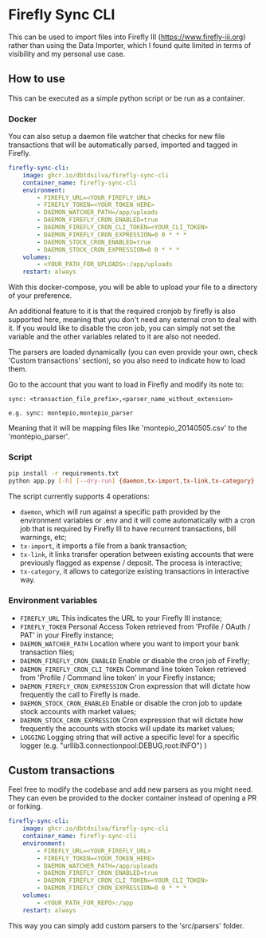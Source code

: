 # Firefly Sync CLI

This can be used to import files into Firefly III (https://www.firefly-iii.org) rather than using the Data Importer, which I found quite limited in terms of visibility and my personal use case.

## How to use

This can be executed as a simple python script or be run as a container.

### Docker

You can also setup a daemon file watcher that checks for new file transactions that will be automatically parsed, imported and tagged in Firefly.

```yaml
firefly-sync-cli:
    image: ghcr.io/dbtdsilva/firefly-sync-cli
    container_name: firefly-sync-cli
    environment:
        - FIREFLY_URL=<YOUR_FIREFLY_URL>
        - FIREFLY_TOKEN=<YOUR_TOKEN_HERE>
        - DAEMON_WATCHER_PATH=/app/uploads
        - DAEMON_FIREFLY_CRON_ENABLED=true
        - DAEMON_FIREFLY_CRON_CLI_TOKEN=<YOUR_CLI_TOKEN>
        - DAEMON_FIREFLY_CRON_EXPRESSION=0 0 * * *
        - DAEMON_STOCK_CRON_ENABLED=true
        - DAEMON_STOCK_CRON_EXPRESSION=0 0 * * *
    volumes:
        - <YOUR_PATH_FOR_UPLOADS>:/app/uploads
    restart: always
```

With this docker-compose, you will be able to upload your file to a directory of your preference. 

An additional feature to it is that the required cronjob by firefly is also supported here, meaning that you don't need any external cron to deal with it. If you would like to disable the cron job, you can simply not set the variable and the other variables related to it are also not needed.

The parsers are loaded dynamically (you can even provide your own, check 'Custom transactions' section), so you also need to indicate how to load them.

Go to the account that you want to load in Firefly and modify its note to:

```
sync: <transaction_file_prefix>,<parser_name_without_extension>

e.g. sync: montepio,montepio_parser
```

Meaning that it will be mapping files like 'montepio_20140505.csv' to the 'montepio_parser'.

### Script

```bash
pip install -r requirements.txt
python app.py [-h] [--dry-run] {daemon,tx-import,tx-link,tx-category}
```

The script currently supports 4 operations:
- `daemon`, which will run against a specific path provided by the environment variables or .env and it will come automatically with a cron job that is required by Firefly III to have recurrent transactions, bill warnings, etc;
- `tx-import`, it imports a file from a bank transaction;
- `tx-link`, it links transfer operation between existing accounts that were previously flagged as expense / deposit. The process is interactive;
- `tx-category`, it allows to categorize existing transactions in interactive way.

### Environment variables

- `FIREFLY_URL` This indicates the URL to your Firefly III instance;
- `FIREFLY_TOKEN` Personal Access Token retrieved from 'Profile / OAuth / PAT' in your Firefly instance;
- `DAEMON_WATCHER_PATH` Location where you want to import your bank transaction files;
- `DAEMON_FIREFLY_CRON_ENABLED` Enable or disable the cron job of Firefly;
- `DAEMON_FIREFLY_CRON_CLI_TOKEN` Command line token Token retrieved from 'Profile / Command line token' in your Firefly instance;
- `DAEMON_FIREFLY_CRON_EXPRESSION` Cron expression that will dictate how frequently the call to Firefly is made.
- `DAEMON_STOCK_CRON_ENABLED` Enable or disable the cron job to update stock accounts with market values;
- `DAEMON_STOCK_CRON_EXPRESSION` Cron expression that will dictate how frequently the accounts with stocks will update its market values;
- `LOGGING` Logging string that will active a specific level for a specific logger (e.g. "urllib3.connectionpool:DEBUG,root:INFO")
)

## Custom transactions

Feel free to modify the codebase and add new parsers as you might need.
They can even be provided to the docker container instead of opening a PR or forking.

```yaml
firefly-sync-cli:
    image: ghcr.io/dbtdsilva/firefly-sync-cli
    container_name: firefly-sync-cli
    environment:
        - FIREFLY_URL=<YOUR_FIREFLY_URL>
        - FIREFLY_TOKEN=<YOUR_TOKEN_HERE>
        - DAEMON_WATCHER_PATH=/app/uploads
        - DAEMON_FIREFLY_CRON_ENABLED=true
        - DAEMON_FIREFLY_CRON_CLI_TOKEN=<YOUR_CLI_TOKEN>
        - DAEMON_FIREFLY_CRON_EXPRESSION=0 0 * * *
    volumes:
        - <YOUR_PATH_FOR_REPO>:/app
    restart: always
```

This way you can simply add custom parsers to the 'src/parsers' folder.

